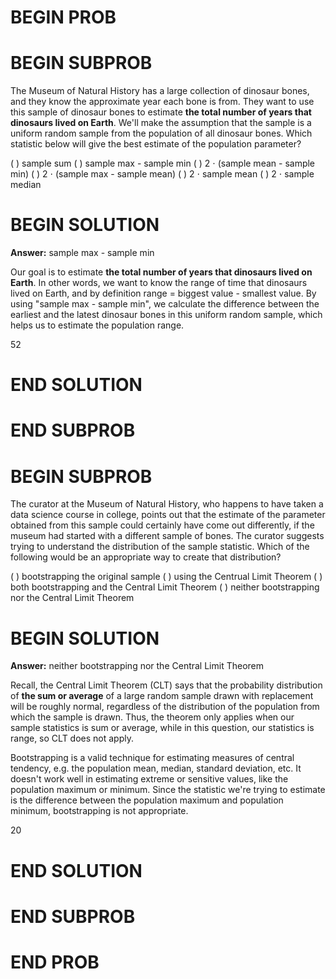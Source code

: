 # BEGIN PROB

# BEGIN SUBPROB

The Museum of Natural History has a large collection of dinosaur bones, and they know the approximate year each bone is from. They want to use this sample of dinosaur bones to estimate **the total number of years that dinosaurs lived on Earth**. We'll make the assumption that the sample is a uniform random sample from the population of all dinosaur bones. Which statistic below will give the best estimate of the population parameter?

( ) sample sum
( ) sample max - sample min
( ) 2 $\cdot$ (sample mean - sample min)
( ) 2 $\cdot$ (sample max - sample mean)
( ) 2 $\cdot$ sample mean
( ) 2 $\cdot$ sample median

# BEGIN SOLUTION

**Answer:** sample max - sample min

Our goal is to estimate **the total number of years that dinosaurs lived on Earth**. In other words, we want to know the range of time that dinosaurs lived on Earth, and by definition range = biggest value - smallest value. By using "sample max - sample min", we calculate the difference between the earliest and the latest dinosaur bones in this uniform random sample, which helps us to estimate the population range.

<average>52</average>

# END SOLUTION

# END SUBPROB

# BEGIN SUBPROB

The curator at the Museum of Natural History, who happens to have taken a data science course in college, points out that the estimate of the parameter obtained from this sample could certainly have come out differently, if the museum had started with a different sample of bones. The curator suggests trying to understand the distribution of the sample statistic. Which of the following would be an appropriate way to create that distribution?

( ) bootstrapping the original sample
( ) using the Centrual Limit Theorem
( ) both bootstrapping and the Central Limit Theorem
( ) neither bootstrapping nor the Central Limit Theorem

# BEGIN SOLUTION

**Answer:** neither bootstrapping nor the Central Limit Theorem

Recall, the Central Limit Theorem (CLT) says that the probability distribution of **the sum or average** of a large random sample drawn with replacement will be roughly normal, regardless of the distribution of the population from which the sample is drawn. Thus, the theorem only applies when our sample statistics is sum or average, while in this question, our statistics is range, so CLT does not apply.

Bootstrapping is a valid technique for estimating measures of central tendency, e.g. the population mean, median, standard deviation, etc. It doesn't work well in estimating extreme or sensitive values, like the population maximum or minimum. Since the statistic we're trying to estimate is the difference between the population maximum and population minimum, bootstrapping is not appropriate.

<average>20</average>

# END SOLUTION

# END SUBPROB

# END PROB